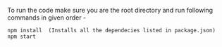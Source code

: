 To run the code make sure you are the root directory and run following commands in given order -

````
npm install  (Installs all the dependecies listed in package.json)
npm start

